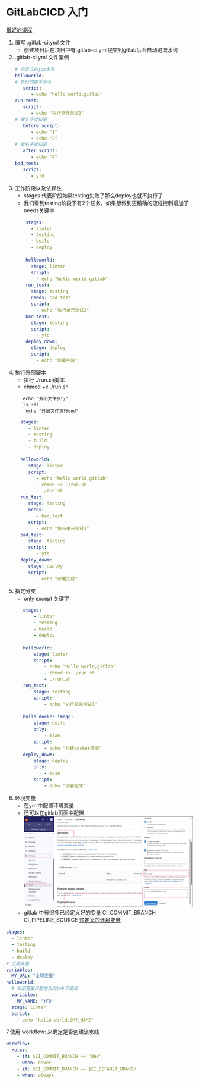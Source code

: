 # GitLabCICD 入门
[很好的课程](https://www.youtube.com/watch?v=-4XT8-znkuc&list=PLBd8JGCAcUAEwyH2kT1wW2BUmcSPQzGcu)
1. 编写 .gitlab-ci.yml 文件
    - 创建项目后在项目中有.gitlab-ci.yml提交到gitlab后会自动跑流水线
2. .gitlab-ci.yml 文件案例
   ```yaml
   # 自定义的job名称
   helloworld:
   # 执行的脚本命令
      script:
         - echo "hello world,gitlab"
   run_test:
      script:
         - echo "执行单元测试3"
   # 看名字就知道
      before_script:
         - echo "1"
         - echo "2"
   # 看名字就知道
      after_script:
         - echo "4"
   bad_test:
      script:
         - yfd
   ```
3. 工作阶段以及依赖性
    - stages 代表阶段如果testing失败了那么deploy也就不执行了
    - 我们看到testing阶段下有2个任务，如果想做到更精确的流程控制增加了needs关键字
    ```yaml
        stages:
          - linter
          - testing
          - build
          - deploy
    
        helloworld:
          stage: linter
          script:
            - echo "hello world,gitlab"
        run_test:
          stage: testing
          needs: bad_test
          script:
            - echo "执行单元测试3"
        bad_test:
          stage: testing
          script:
            - yfd
        deploy_dowm:
          stage: deploy
          script:
            - echo "部署完成"
    ```
4. 执行外部脚本
    - 执行 ./run.sh脚本
    - chmod +x ./run.sh
   ```shell
      echo "外部文件执行"
      ls -al
       echo "外部文件执行end"  
   ```
   ```yaml
     stages:
        - linter
        - testing
        - build
        - deploy
   
     helloworld:
        stage: linter
        script:
           - echo "hello world,gitlab"
           - chmod +x ./run.sh
           - ./run.sh
     run_test:
        stage: testing
        needs:
           - bad_test
        script:
           - echo "执行单元测试3"
     bad_test:
        stage: testing
        script:
           - yfd
     deploy_dowm:
        stage: deploy
        script:
           - echo "部署完成"        
   ```
5. 指定分支
    - only except 关键字
   ```yaml
      stages:
          - linter
          - testing
          - build
          - deploy
      
      helloworld:
          stage: linter
          script:
              - echo "hello world,gitlab"
              - chmod +x ./run.sh
              - ./run.sh
      run_test:
          stage: testing
          script:
              - echo "执行单元测试3"
      
      build_docker_image:
          stage: build
          only:
              - mian
          script: 
              - echo "构建docker镜像"
      deploy_dowm:
          stage: deploy
          only:
              - main
          script:
              - echo "部署完成"
   ```
6. 环境变量
    - 在yml中配置环境变量
    - 还可以在gitlab页面中配置![img.png](static/img.png)
    - gitlab 中有很多已经定义好的变量 CI_COMMIT_BRANCH
      CI_PIPELINE_SOURCE [预定义的环境变量](https://docs.gitlab.cn/jh/ci/variables/predefined_variables.html)

```yaml
stages:
  - linter
  - testing
  - build
  - deploy
# 全局变量
variables:
  MY_URL: "全局变量"
helloworld:
  # 局部变量只能在当前job下使用
  variables:
    MY_NAME: "YFD"
  stage: linter
  script:
    - echo "hello world,$MY_NAME"
```

7.使用 workflow: 来确定是否创建流水线

```yaml
workflow:
  rules:
    - if: $CI_COMMIT_BRANCH == "dev"
    - when: never
    - if: $CI_COMMIT_BRANCH == $CI_DEFAULT_BRANCH
    - when: always
```
   
   